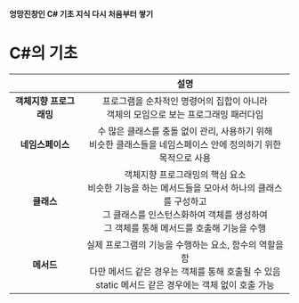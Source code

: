 **엉망진창인 C# 기초 지식 다시 처음부터 쌓기**


# C#의 기초
||설명|
|:------:|:---:|
|**객체지향 프로그래밍**|프로그램을 순차적인 명령어의 집합이 아니라 <br>객체의 모임으로 보는 프로그래밍 패러다임|
|**네임스페이스**|수 많은 클래스를 충돌 없이 관리, 사용하기 위해 <br>비슷한 클래스들을 네임스페이스 안에 정의하기 위한 목적으로 사용|
|**클래스**|객체지향 프로그래밍의 핵심 요소 <br> 비슷한 기능을 하는 메서드들을 모아서 하나의 클래스를 구성하고 <br>그 클래스를 인스턴스화하여 객체를 생성하여 <br>그 객체를 통해 메서드를 호출해 기능을 수행|
|**메서드**|실제 프로그램의 기능을 수행하는 요소, 함수의 역할을 함 <br>다만 메서드 같은 경우는 객체를 통해 호출될 수 있음 <br>static 메서드 같은 경우에는 객체 없이 호출 가능|
